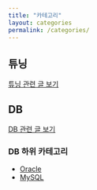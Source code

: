 ```yaml
---
title: "카테고리"
layout: categories
permalink: /categories/
---
```


## 튜닝

[튜닝 관련 글 보기](/categories/튜닝/)

## DB

[DB 관련 글 보기](/categories/DB/)

### DB 하위 카테고리
- [Oracle](/categories/Oracle/)
- [MySQL](/categories/MySQL/)

